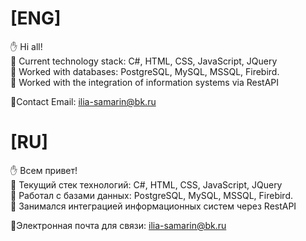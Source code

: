 # [ENG]
:raised_hand: Hi all!  
 :small_orange_diamond: Current technology stack: C#, HTML, CSS, JavaScript, JQuery  
 :small_orange_diamond: Worked with databases: PostgreSQL, MySQL, MSSQL, Firebird.  
 :small_orange_diamond: Worked with the integration of information systems via RestAPI  

📧Contact Email: ilia-samarin@bk.ru



# [RU]
:raised_hand: Всем привет!  
 :small_orange_diamond: Текущий стек технологий: C#, HTML, CSS, JavaScript, JQuery  
 :small_orange_diamond: Работал с базами данных: PostgreSQL, MySQL, MSSQL, Firebird.  
 :small_orange_diamond: Занимался интеграцией информационных систем через RestAPI  

📧Электронная почта для связи: ilia-samarin@bk.ru

<!--
**prethink/prethink** is a ✨ _special_ ✨ repository because its `README.md` (this file) appears on your GitHub profile.

Here are some ideas to get you started:

- 🔭 I’m currently working on ...
- 🌱 I’m currently learning ...
- 👯 I’m looking to collaborate on ...
- 🤔 I’m looking for help with ...
- 💬 Ask me about ...
- 📫 How to reach me: ...
- 😄 Pronouns: ...
- ⚡ Fun fact: ...
-->

